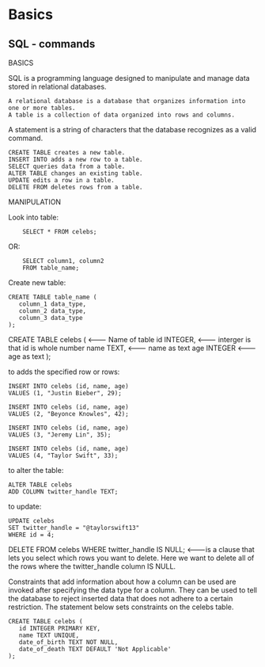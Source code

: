 # Basics 
## SQL - commands 

BASICS

SQL is a programming language designed to manipulate and manage data stored in relational databases.

    A relational database is a database that organizes information into one or more tables.
    A table is a collection of data organized into rows and columns.

A statement is a string of characters that the database recognizes as a valid command.

    CREATE TABLE creates a new table.
    INSERT INTO adds a new row to a table.
    SELECT queries data from a table.
    ALTER TABLE changes an existing table.
    UPDATE edits a row in a table.
    DELETE FROM deletes rows from a table.


MANIPULATION

Look into table:
```
    SELECT * FROM celebs;
```
OR:
```
    SELECT column1, column2
    FROM table_name; 
```
Create new table:

    CREATE TABLE table_name (               
       column_1 data_type, 
       column_2 data_type, 
       column_3 data_type
    );


CREATE TABLE celebs (   <--- Name of table
   id INTEGER,          <--- interger is that id is whole number 
   name TEXT,           <--- name as text
   age INTEGER          <--- age as text
);

 


to adds the specified row or rows:

    INSERT INTO celebs (id, name, age)
    VALUES (1, "Justin Bieber", 29);

    INSERT INTO celebs (id, name, age)
    VALUES (2, "Beyonce Knowles", 42);

    INSERT INTO celebs (id, name, age)
    VALUES (3, "Jeremy Lin", 35);

    INSERT INTO celebs (id, name, age)
    VALUES (4, "Taylor Swift", 33);


to alter the table:

    ALTER TABLE celebs
    ADD COLUMN twitter_handle TEXT;

to update:

    UPDATE celebs
    SET twitter_handle = "@taylorswift13"
    WHERE id = 4;


DELETE FROM celebs
WHERE twitter_handle IS NULL;       <---is a clause that lets you select which rows you want to delete. Here we want to delete                                  all of the rows where the twitter_handle column IS NULL.


Constraints that add information about how a column can be used are invoked after specifying the data type for a column. They can be used to tell the database to reject inserted data that does not adhere to a certain restriction. The statement below sets constraints on the celebs table.

    CREATE TABLE celebs (
       id INTEGER PRIMARY KEY, 
       name TEXT UNIQUE,
       date_of_birth TEXT NOT NULL,
       date_of_death TEXT DEFAULT 'Not Applicable'
    );
